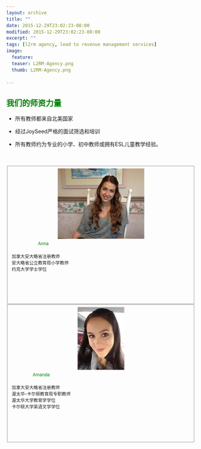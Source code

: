 ```yaml
---
layout: archive
title: ""
date: 2015-12-29T23:02:23-08:00
modified: 2015-12-29T23:02:23-08:00
excerpt: ""
tags: [l2rm agency, lead to revenue management services]
image:
  feature:
  teaser: L2RM-Agency.png
  thumb: L2RM-Agency.png

---
```

## <font color="green">我们的师资力量</font>
* 所有教师都来自北美国家    <br/>

* 经过JoySeed严格的面试筛选和培训    <br/>

* 所有教师约为专业的小学、初中教师或拥有ESL儿童教学经验。   <br/><br/><br/>
  
<div class="tile">
    <fieldset style="height: 350px">
      <div align="center">
        <img src="../images/anna.jpg"  alt="class teacher"/>
      </div>
      <font color="green">&emsp;&emsp;&emsp;&emsp;&emsp;<small>Anna</small></font>    <br/><br/>
      <small>加拿大安大略省注册教师                  <br/>
             安大略省公立教育局小学教师               <br/>
             约克大学学士学位
      </small>
   </fieldset>
</div>

<div class="tile">
    <fieldset style="height: 350px">
      <div align="center">
        <img src="../images/amanda.jpg"  alt="class teacher"/>
      </div>
      <font color="green">&emsp;&emsp;&emsp;&emsp;<small>Amanda</small></font>    <br/><br/>
      <small>加拿大安大略省注册教师            <br/>
             渥太华-卡尔顿教育局专职教师       <br/>
             渥太华大学教育学学位              <br/>
             卡尔顿大学英语文学学位
      </small>
   </fieldset>
</div>
